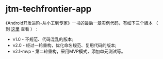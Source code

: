 # jtm-techfrontier-app

《Android开发进阶-从小工到专家》一书的最后一章实例代码，有如下三个版本  （ 到 [这里](https://github.com/bboyfeiyu/jtm-techfrontier-app/releases) 查看  ） : 
 
* v1.0 - 不规范、代码混乱的版本;
* v2.0 - 经过一轮重构，优化命名规范、复用代码的版本;
* v2.1-mvp - 第二轮重构，采用MVP模式，添加单元测试等。
